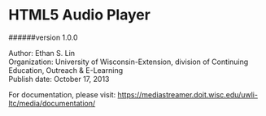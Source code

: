 # HTML5 Audio Player
######version 1.0.0

Author: Ethan S. Lin<br />
Organization: University of Wisconsin-Extension, division of Continuing Education, Outreach & E-Learning<br />
Publish date: October 17, 2013

For documentation, please visit: https://mediastreamer.doit.wisc.edu/uwli-ltc/media/documentation/
